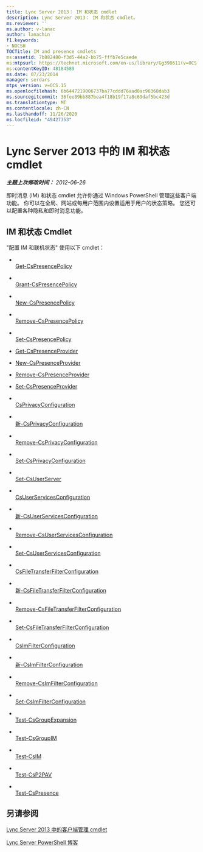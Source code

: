 ```yaml
---
title: Lync Server 2013： IM 和状态 cmdlet
description: Lync Server 2013： IM 和状态 cmdlet。
ms.reviewer: ''
ms.author: v-lanac
author: lanachin
f1.keywords:
- NOCSH
TOCTitle: IM and presence cmdlets
ms:assetid: 7b882480-f3d5-44a2-bb75-fffb7e5caede
ms:mtpsurl: https://technet.microsoft.com/en-us/library/Gg398611(v=OCS.15)
ms:contentKeyID: 48184589
ms.date: 07/23/2014
manager: serdars
mtps_version: v=OCS.15
ms.openlocfilehash: 6b6447219006737ba77cddd76aad0ac96368dab3
ms.sourcegitcommit: 36fee89bb887bea4f18b19f17a8c69daf5bc423d
ms.translationtype: MT
ms.contentlocale: zh-CN
ms.lasthandoff: 11/26/2020
ms.locfileid: "49427353"
---
```

# <a name="im-and-presence-cmdlets-in-lync-server-2013"></a>Lync Server 2013 中的 IM 和状态 cmdlet

<div data-xmlns="http://www.w3.org/1999/xhtml">

<div class="topic" data-xmlns="http://www.w3.org/1999/xhtml" data-msxsl="urn:schemas-microsoft-com:xslt" data-cs="https://msdn.microsoft.com/">

<div data-asp="https://msdn2.microsoft.com/asp">



</div>

<div id="mainSection">

<div id="mainBody">

<span> </span>

_**主题上次修改时间：** 2012-06-26_

即时消息 (IM) 和状态 cmdlet 允许你通过 Windows PowerShell 管理这些客户端功能。 你可以在全局、网站或每用户范围内设置适用于用户的状态策略。 您还可以配置各种隐私和即时消息功能。

<div>

## <a name="im-and-presence-cmdlets"></a>IM 和状态 Cmdlet

"配置 IM 和联机状态" 使用以下 cmdlet：

  - <span></span>  
    [Get-CsPresencePolicy](https://technet.microsoft.com/library/Gg398463(v=OCS.15))

  - <span></span>  
    [Grant-CsPresencePolicy](https://technet.microsoft.com/library/Gg398571(v=OCS.15))

  - <span></span>  
    [New-CsPresencePolicy](https://technet.microsoft.com/library/Gg412747(v=OCS.15))

  - <span></span>  
    [Remove-CsPresencePolicy](https://technet.microsoft.com/library/Gg399070(v=OCS.15))

  - <span></span>  
    [Set-CsPresencePolicy](https://technet.microsoft.com/library/Gg425782(v=OCS.15))

<!-- end list -->

  - [Get-CsPresenceProvider](https://technet.microsoft.com/library/JJ204705(v=OCS.15))

  - [New-CsPresenceProvider](https://technet.microsoft.com/library/JJ204895(v=OCS.15))

  - [Remove-CsPresenceProvider](https://technet.microsoft.com/library/JJ205036(v=OCS.15))

  - [Set-CsPresenceProvider](https://technet.microsoft.com/library/JJ204833(v=OCS.15))

<!-- end list -->

  - <span></span>  
    [CsPrivacyConfiguration](https://technet.microsoft.com/library/Gg413002(v=OCS.15))

  - <span></span>  
    [新-CsPrivacyConfiguration](https://technet.microsoft.com/library/Gg398807(v=OCS.15))

  - <span></span>  
    [Remove-CsPrivacyConfiguration](https://technet.microsoft.com/library/Gg425821(v=OCS.15))

  - <span></span>  
    [Set-CsPrivacyConfiguration](https://technet.microsoft.com/library/Gg398484(v=OCS.15))

<!-- end list -->

  - <span></span>  
    [Set-CsUserServer](https://technet.microsoft.com/library/Gg413026(v=OCS.15))

<!-- end list -->

  - <span></span>  
    [CsUserServicesConfiguration](https://technet.microsoft.com/library/Gg398133(v=OCS.15))

  - <span></span>  
    [新-CsUserServicesConfiguration](https://technet.microsoft.com/library/Gg412926(v=OCS.15))

  - <span></span>  
    [Remove-CsUserServicesConfiguration](https://technet.microsoft.com/library/Gg398722(v=OCS.15))

  - <span></span>  
    [Set-CsUserServicesConfiguration](https://technet.microsoft.com/library/Gg398340(v=OCS.15))

<!-- end list -->

  - <span></span>  
    [CsFileTransferFilterConfiguration](https://technet.microsoft.com/library/Gg398527(v=OCS.15))

  - <span></span>  
    [新-CsFileTransferFilterConfiguration](https://technet.microsoft.com/library/Gg425897(v=OCS.15))

  - <span></span>  
    [Remove-CsFileTransferFilterConfiguration](https://technet.microsoft.com/library/Gg413064(v=OCS.15))

  - <span></span>  
    [Set-CsFileTransferFilterConfiguration](https://technet.microsoft.com/library/Gg425736(v=OCS.15))

<!-- end list -->

  - <span></span>  
    [CsImFilterConfiguration](https://technet.microsoft.com/library/Gg398980(v=OCS.15))

  - <span></span>  
    [新-CsImFilterConfiguration](https://technet.microsoft.com/library/Gg398244(v=OCS.15))

  - <span></span>  
    [Remove-CsImFilterConfiguration](https://technet.microsoft.com/library/Gg398171(v=OCS.15))

  - <span></span>  
    [Set-CsImFilterConfiguration](https://technet.microsoft.com/library/Gg412960(v=OCS.15))

<!-- end list -->

  - <span></span>  
    [Test-CsGroupExpansion](https://technet.microsoft.com/library/Gg399009(v=OCS.15))

<!-- end list -->

  - <span></span>  
    [Test-CsGroupIM](https://technet.microsoft.com/library/Gg398273(v=OCS.15))

<!-- end list -->

  - <span></span>  
    [Test-CsIM](https://technet.microsoft.com/library/Gg425802(v=OCS.15))

<!-- end list -->

  - <span></span>  
    [Test-CsP2PAV](https://technet.microsoft.com/library/Gg412821(v=OCS.15))

<!-- end list -->

  - <span></span>  
    [Test-CsPresence](https://technet.microsoft.com/library/Gg398148(v=OCS.15))

</div>

<div>

## <a name="see-also"></a>另请参阅


[Lync Server 2013 中的客户端管理 cmdlet](lync-server-2013-client-management-cmdlets.md)  


[Lync Server PowerShell 博客](https://go.microsoft.com/fwlink/p/?linkid=203150)  
  

</div>

</div>

<span> </span>

</div>

</div>

</div>

